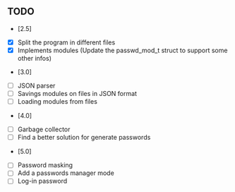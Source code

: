 TODO
----

* [2.5]
+ [X] Split the program in different files
+ [X] Implements modules (Update the passwd_mod_t struct to support some other infos)

* [3.0]
+ [ ] JSON parser
+ [ ] Savings modules on files in JSON format
+ [ ] Loading modules from files

* [4.0]
+ [ ] Garbage collector
+ [ ] Find a better solution for generate passwords

* [5.0]
+ [ ] Password masking
+ [ ] Add a passwords manager mode
+ [ ] Log-in password
